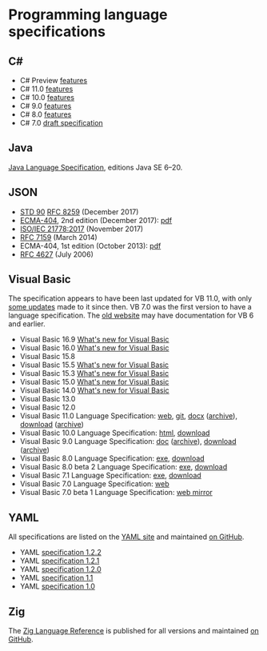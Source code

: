# Programming language specifications

## C#

- C# Preview [features](https://learn.microsoft.com/en-us/dotnet/csharp/language-reference/proposals/primary-constructors)
- C# 11.0 [features](https://learn.microsoft.com/en-us/dotnet/csharp/language-reference/proposals/csharp-11.0)
- C# 10.0 [features](https://learn.microsoft.com/en-us/dotnet/csharp/language-reference/proposals/csharp-10.0)
- C# 9.0 [features](https://learn.microsoft.com/en-us/dotnet/csharp/language-reference/proposals/csharp-9.0)
- C# 8.0 [features](https://learn.microsoft.com/en-us/dotnet/csharp/language-reference/proposals/csharp-8.0)
- C# 7.0 [draft specification](https://learn.microsoft.com/en-us/dotnet/csharp/language-reference/language-specification/introduction)

## Java

[Java Language Specification](https://docs.oracle.com/javase/specs/), editions
Java SE 6–20.

## JSON

- [STD 90](https://www.rfc-editor.org/info/std90)
  [RFC 8259](https://datatracker.ietf.org/doc/html/rfc8259) (December 2017)
- [ECMA-404](https://www.ecma-international.org/publications-and-standards/standards/ecma-404/),
  2nd edition (December 2017): [pdf](https://www.ecma-international.org/wp-content/uploads/ECMA-404_2nd_edition_december_2017.pdf)
- [ISO/IEC 21778:2017](https://www.iso.org/standard/71616.html) (November 2017)
- [RFC 7159](https://www.rfc-editor.org/info/rfc7159) (March 2014)
- ECMA-404, 1st edition (October 2013): [pdf](https://www.ecma-international.org/wp-content/uploads/ECMA-404_1st_edition_october_2013.pdf)
- [RFC 4627](https://datatracker.ietf.org/doc/html/rfc4627) (July 2006)

## Visual Basic

The specification appears to have been last updated for VB 11.0, with only
[some updates](https://github.com/dotnet/vblang/issues/182) made to it since
then. VB 7.0 was the first version to have a language specification. The
[old website](https://web.archive.org/web/0/http://msdn.microsoft.com/vbasic/)
may have documentation for VB 6 and earlier.

- Visual Basic 16.9 [What's new for Visual Basic](https://learn.microsoft.com/en-us/dotnet/visual-basic/whats-new/#visual-basic-169)
- Visual Basic 16.0 [What's new for Visual Basic](https://learn.microsoft.com/en-us/dotnet/visual-basic/whats-new/#visual-basic-160)
- Visual Basic 15.8
- Visual Basic 15.5 [What's new for Visual Basic](https://learn.microsoft.com/en-us/dotnet/visual-basic/whats-new/#visual-basic-160)
- Visual Basic 15.3 [What's new for Visual Basic](https://learn.microsoft.com/en-us/dotnet/visual-basic/whats-new/#visual-basic-153)
- Visual Basic 15.0 [What's new for Visual Basic](https://learn.microsoft.com/en-us/dotnet/visual-basic/whats-new/#visual-basic-15)
- Visual Basic 14.0 [What's new for Visual Basic](https://learn.microsoft.com/en-us/dotnet/visual-basic/whats-new/#visual-basic-14)
- Visual Basic 13.0
- Visual Basic 12.0
- Visual Basic 11.0 Language Specification:
  [web](https://learn.microsoft.com/en-us/dotnet/visual-basic/reference/language-specification/),
  [git](https://github.com/dotnet/vblang/blob/main/spec/README.md),
  [docx](https://download.microsoft.com/download/2/2/B/22B4695E-CEBC-4296-8DC3-0F329CA6751D/Visual%20Basic%20Language%20Specification.docx)
  ([archive](https://web.archive.org/web/20141106070643/http://download.microsoft.com/download/2/2/B/22B4695E-CEBC-4296-8DC3-0F329CA6751D/Visual%20Basic%20Language%20Specification.docx)),
  [download](https://www.microsoft.com/en-us/download/details.aspx?id=15039)
  ([archive](https://web.archive.org/web/20150325165525/http://www.microsoft.com/en-us/download/details.aspx?displaylang=en&id=15039))
- Visual Basic 10.0 Language Specification:
  [html](https://web.archive.org/web/20111015232856/http://download.microsoft.com/download/2/2/B/22B4695E-CEBC-4296-8DC3-0F329CA6751D/Visual%20Basic%20Language%20Specification%2010.0.htm),
  [download](https://web.archive.org/web/20110807075833/http://www.microsoft.com/download/en/details.aspx?displaylang=en&id=15039)
- Visual Basic 9.0 Language Specification:
  [doc](https://download.microsoft.com/download/a/3/4/a341cf0b-cf9b-4d75-a8fc-b967de01e7ed/Visual%20Basic%20Language%20Specification%209.0.doc)
  ([archive](https://web.archive.org/web/20200803205451/https://download.microsoft.com/download/a/3/4/a341cf0b-cf9b-4d75-a8fc-b967de01e7ed/Visual%20Basic%20Language%20Specification%209.0.doc)),
  [download](https://www.microsoft.com/en-us/download/details.aspx?id=995)
  ([archive](https://web.archive.org/web/20110727151915/http://www.microsoft.com/download/en/details.aspx?displaylang=en&id=995))
- Visual Basic 8.0 Language Specification:
  [exe](https://web.archive.org/web/20060103063853/http://download.microsoft.com/download/0/3/d/03d54b33-47ed-4be1-bd31-c0357c81700d/vbls80.exe),
  [download](https://web.archive.org/web/20070222143555/http://www.microsoft.com/downloads/details.aspx?FamilyId=6D50D709-EAA4-44D7-8AF3-E14280403E6E&displaylang=en)
- Visual Basic 8.0 beta 2 Language Specification:
  [exe](https://web.archive.org/web/20070307204738/http://download.microsoft.com/download/1/f/3/1f3f6c1c-8262-424f-bd75-eb1f50d282ba/vbls80b2.exe),
  [download](https://web.archive.org/web/20051106011612/http://www.microsoft.com/downloads/details.aspx?familyid=ca6e29d9-47d5-472a-9e65-7d9e4e98be0f&displaylang=en)
- Visual Basic 7.1 Language Specification:
  [exe](https://web.archive.org/web/20060623092718/http://download.microsoft.com/download/b/e/7/be7ed0c7-efef-45d4-9898-690a9b2986b8/vbls71.exe),
  [download](https://web.archive.org/web/20050115152913/http://www.microsoft.com/downloads/details.aspx?FamilyID=bf32527d-187c-49fa-8c67-9e9105535550&displaylang=en)
- Visual Basic 7.0 Language Specification:
  [web](https://web.archive.org/web/20021218171156/http://msdn.microsoft.com/library/en-us/vbls7/html/vbSpecStart.asp)
- Visual Basic 7.0 beta 1 Language Specification:
  [web mirror](https://classicvb.net/vfred/langspec.asp)

## YAML

All specifications are listed on the [YAML site](https://yaml.org/spec/) and
maintained [on GitHub](https://github.com/yaml/yaml-spec).

- YAML [specification 1.2.2](https://yaml.org/spec/1.2.2/)
- YAML [specification 1.2.1](https://yaml.org/spec/1.2.1/)
- YAML [specification 1.2.0](https://yaml.org/spec/1.2.0/)
- YAML [specification 1.1](https://yaml.org/spec/1.1/)
- YAML [specification 1.0](https://yaml.org/spec/1.0/)

## Zig

The [Zig Language Reference](https://ziglang.org/documentation/master/) is
published for all versions and maintained [on GitHub](https://github.com/ziglang/zig/blob/master/doc/langref.html.in).
